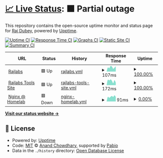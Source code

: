 # [📈 Live Status](https://status.rajlabs.in): <!--live status--> **🟧 Partial outage**

This repository contains the open-source uptime monitor and status page for [Raj Dubey](https://rajlabs.in), powered by [Upptime](https://github.com/upptime/upptime).

[![Uptime CI](https://github.com/authoritydmc/uptime-status/workflows/Uptime%20CI/badge.svg)](https://github.com/authoritydmc/uptime-status/actions?query=workflow%3A%22Uptime+CI%22)
[![Response Time CI](https://github.com/authoritydmc/uptime-status/workflows/Response%20Time%20CI/badge.svg)](https://github.com/authoritydmc/uptime-status/actions?query=workflow%3A%22Response+Time+CI%22)
[![Graphs CI](https://github.com/authoritydmc/uptime-status/workflows/Graphs%20CI/badge.svg)](https://github.com/authoritydmc/uptime-status/actions?query=workflow%3A%22Graphs+CI%22)
[![Static Site CI](https://github.com/authoritydmc/uptime-status/workflows/Static%20Site%20CI/badge.svg)](https://github.com/authoritydmc/uptime-status/actions?query=workflow%3A%22Static+Site+CI%22)
[![Summary CI](https://github.com/authoritydmc/uptime-status/workflows/Summary%20CI/badge.svg)](https://github.com/authoritydmc/uptime-status/actions?query=workflow%3A%22Summary+CI%22)

<!--start: status pages-->
<!-- This summary is generated by Upptime (https://github.com/upptime/upptime) -->
<!-- Do not edit this manually, your changes will be overwritten -->
<!-- prettier-ignore -->
| URL | Status | History | Response Time | Uptime |
| --- | ------ | ------- | ------------- | ------ |
| <img alt="" src="https://icons.duckduckgo.com/ip3/rajlabs.in.ico" height="13"> [Rajlabs](https://rajlabs.in) | 🟩 Up | [rajlabs.yml](https://github.com/authoritydmc/uptime-status/commits/HEAD/history/rajlabs.yml) | <details><summary><img alt="Response time graph" src="./graphs/rajlabs/response-time-week.png" height="20"> 107ms</summary><br><a href="https://status.rajlabs.in/history/rajlabs"><img alt="Response time 101" src="https://img.shields.io/endpoint?url=https%3A%2F%2Fraw.githubusercontent.com%2Fauthoritydmc%2Fuptime-status%2FHEAD%2Fapi%2Frajlabs%2Fresponse-time.json"></a><br><a href="https://status.rajlabs.in/history/rajlabs"><img alt="24-hour response time 76" src="https://img.shields.io/endpoint?url=https%3A%2F%2Fraw.githubusercontent.com%2Fauthoritydmc%2Fuptime-status%2FHEAD%2Fapi%2Frajlabs%2Fresponse-time-day.json"></a><br><a href="https://status.rajlabs.in/history/rajlabs"><img alt="7-day response time 107" src="https://img.shields.io/endpoint?url=https%3A%2F%2Fraw.githubusercontent.com%2Fauthoritydmc%2Fuptime-status%2FHEAD%2Fapi%2Frajlabs%2Fresponse-time-week.json"></a><br><a href="https://status.rajlabs.in/history/rajlabs"><img alt="30-day response time 101" src="https://img.shields.io/endpoint?url=https%3A%2F%2Fraw.githubusercontent.com%2Fauthoritydmc%2Fuptime-status%2FHEAD%2Fapi%2Frajlabs%2Fresponse-time-month.json"></a><br><a href="https://status.rajlabs.in/history/rajlabs"><img alt="1-year response time 101" src="https://img.shields.io/endpoint?url=https%3A%2F%2Fraw.githubusercontent.com%2Fauthoritydmc%2Fuptime-status%2FHEAD%2Fapi%2Frajlabs%2Fresponse-time-year.json"></a></details> | <details><summary><a href="https://status.rajlabs.in/history/rajlabs">100.00%</a></summary><a href="https://status.rajlabs.in/history/rajlabs"><img alt="All-time uptime 100.00%" src="https://img.shields.io/endpoint?url=https%3A%2F%2Fraw.githubusercontent.com%2Fauthoritydmc%2Fuptime-status%2FHEAD%2Fapi%2Frajlabs%2Fuptime.json"></a><br><a href="https://status.rajlabs.in/history/rajlabs"><img alt="24-hour uptime 100.00%" src="https://img.shields.io/endpoint?url=https%3A%2F%2Fraw.githubusercontent.com%2Fauthoritydmc%2Fuptime-status%2FHEAD%2Fapi%2Frajlabs%2Fuptime-day.json"></a><br><a href="https://status.rajlabs.in/history/rajlabs"><img alt="7-day uptime 100.00%" src="https://img.shields.io/endpoint?url=https%3A%2F%2Fraw.githubusercontent.com%2Fauthoritydmc%2Fuptime-status%2FHEAD%2Fapi%2Frajlabs%2Fuptime-week.json"></a><br><a href="https://status.rajlabs.in/history/rajlabs"><img alt="30-day uptime 100.00%" src="https://img.shields.io/endpoint?url=https%3A%2F%2Fraw.githubusercontent.com%2Fauthoritydmc%2Fuptime-status%2FHEAD%2Fapi%2Frajlabs%2Fuptime-month.json"></a><br><a href="https://status.rajlabs.in/history/rajlabs"><img alt="1-year uptime 100.00%" src="https://img.shields.io/endpoint?url=https%3A%2F%2Fraw.githubusercontent.com%2Fauthoritydmc%2Fuptime-status%2FHEAD%2Fapi%2Frajlabs%2Fuptime-year.json"></a></details>
| <img alt="" src="https://icons.duckduckgo.com/ip3/utility.rajlabs.in.ico" height="13"> [Rajlabs Tools Site](https://utility.rajlabs.in) | 🟩 Up | [rajlabs-tools-site.yml](https://github.com/authoritydmc/uptime-status/commits/HEAD/history/rajlabs-tools-site.yml) | <details><summary><img alt="Response time graph" src="./graphs/rajlabs-tools-site/response-time-week.png" height="20"> 172ms</summary><br><a href="https://status.rajlabs.in/history/rajlabs-tools-site"><img alt="Response time 162" src="https://img.shields.io/endpoint?url=https%3A%2F%2Fraw.githubusercontent.com%2Fauthoritydmc%2Fuptime-status%2FHEAD%2Fapi%2Frajlabs-tools-site%2Fresponse-time.json"></a><br><a href="https://status.rajlabs.in/history/rajlabs-tools-site"><img alt="24-hour response time 221" src="https://img.shields.io/endpoint?url=https%3A%2F%2Fraw.githubusercontent.com%2Fauthoritydmc%2Fuptime-status%2FHEAD%2Fapi%2Frajlabs-tools-site%2Fresponse-time-day.json"></a><br><a href="https://status.rajlabs.in/history/rajlabs-tools-site"><img alt="7-day response time 172" src="https://img.shields.io/endpoint?url=https%3A%2F%2Fraw.githubusercontent.com%2Fauthoritydmc%2Fuptime-status%2FHEAD%2Fapi%2Frajlabs-tools-site%2Fresponse-time-week.json"></a><br><a href="https://status.rajlabs.in/history/rajlabs-tools-site"><img alt="30-day response time 190" src="https://img.shields.io/endpoint?url=https%3A%2F%2Fraw.githubusercontent.com%2Fauthoritydmc%2Fuptime-status%2FHEAD%2Fapi%2Frajlabs-tools-site%2Fresponse-time-month.json"></a><br><a href="https://status.rajlabs.in/history/rajlabs-tools-site"><img alt="1-year response time 162" src="https://img.shields.io/endpoint?url=https%3A%2F%2Fraw.githubusercontent.com%2Fauthoritydmc%2Fuptime-status%2FHEAD%2Fapi%2Frajlabs-tools-site%2Fresponse-time-year.json"></a></details> | <details><summary><a href="https://status.rajlabs.in/history/rajlabs-tools-site">100.00%</a></summary><a href="https://status.rajlabs.in/history/rajlabs-tools-site"><img alt="All-time uptime 99.97%" src="https://img.shields.io/endpoint?url=https%3A%2F%2Fraw.githubusercontent.com%2Fauthoritydmc%2Fuptime-status%2FHEAD%2Fapi%2Frajlabs-tools-site%2Fuptime.json"></a><br><a href="https://status.rajlabs.in/history/rajlabs-tools-site"><img alt="24-hour uptime 100.00%" src="https://img.shields.io/endpoint?url=https%3A%2F%2Fraw.githubusercontent.com%2Fauthoritydmc%2Fuptime-status%2FHEAD%2Fapi%2Frajlabs-tools-site%2Fuptime-day.json"></a><br><a href="https://status.rajlabs.in/history/rajlabs-tools-site"><img alt="7-day uptime 100.00%" src="https://img.shields.io/endpoint?url=https%3A%2F%2Fraw.githubusercontent.com%2Fauthoritydmc%2Fuptime-status%2FHEAD%2Fapi%2Frajlabs-tools-site%2Fuptime-week.json"></a><br><a href="https://status.rajlabs.in/history/rajlabs-tools-site"><img alt="30-day uptime 100.00%" src="https://img.shields.io/endpoint?url=https%3A%2F%2Fraw.githubusercontent.com%2Fauthoritydmc%2Fuptime-status%2FHEAD%2Fapi%2Frajlabs-tools-site%2Fuptime-month.json"></a><br><a href="https://status.rajlabs.in/history/rajlabs-tools-site"><img alt="1-year uptime 99.97%" src="https://img.shields.io/endpoint?url=https%3A%2F%2Fraw.githubusercontent.com%2Fauthoritydmc%2Fuptime-status%2FHEAD%2Fapi%2Frajlabs-tools-site%2Fuptime-year.json"></a></details>
| <img alt="" src="https://icons.duckduckgo.com/ip3/sites.rajlabs.in.ico" height="13"> [Nginx @ Homelab](https://sites.rajlabs.in/) | 🟥 Down | [nginx-homelab.yml](https://github.com/authoritydmc/uptime-status/commits/HEAD/history/nginx-homelab.yml) | <details><summary><img alt="Response time graph" src="./graphs/nginx-homelab/response-time-week.png" height="20"> 91ms</summary><br><a href="https://status.rajlabs.in/history/nginx-homelab"><img alt="Response time 344" src="https://img.shields.io/endpoint?url=https%3A%2F%2Fraw.githubusercontent.com%2Fauthoritydmc%2Fuptime-status%2FHEAD%2Fapi%2Fnginx-homelab%2Fresponse-time.json"></a><br><a href="https://status.rajlabs.in/history/nginx-homelab"><img alt="24-hour response time 69" src="https://img.shields.io/endpoint?url=https%3A%2F%2Fraw.githubusercontent.com%2Fauthoritydmc%2Fuptime-status%2FHEAD%2Fapi%2Fnginx-homelab%2Fresponse-time-day.json"></a><br><a href="https://status.rajlabs.in/history/nginx-homelab"><img alt="7-day response time 91" src="https://img.shields.io/endpoint?url=https%3A%2F%2Fraw.githubusercontent.com%2Fauthoritydmc%2Fuptime-status%2FHEAD%2Fapi%2Fnginx-homelab%2Fresponse-time-week.json"></a><br><a href="https://status.rajlabs.in/history/nginx-homelab"><img alt="30-day response time 94" src="https://img.shields.io/endpoint?url=https%3A%2F%2Fraw.githubusercontent.com%2Fauthoritydmc%2Fuptime-status%2FHEAD%2Fapi%2Fnginx-homelab%2Fresponse-time-month.json"></a><br><a href="https://status.rajlabs.in/history/nginx-homelab"><img alt="1-year response time 344" src="https://img.shields.io/endpoint?url=https%3A%2F%2Fraw.githubusercontent.com%2Fauthoritydmc%2Fuptime-status%2FHEAD%2Fapi%2Fnginx-homelab%2Fresponse-time-year.json"></a></details> | <details><summary><a href="https://status.rajlabs.in/history/nginx-homelab">0.00%</a></summary><a href="https://status.rajlabs.in/history/nginx-homelab"><img alt="All-time uptime 11.03%" src="https://img.shields.io/endpoint?url=https%3A%2F%2Fraw.githubusercontent.com%2Fauthoritydmc%2Fuptime-status%2FHEAD%2Fapi%2Fnginx-homelab%2Fuptime.json"></a><br><a href="https://status.rajlabs.in/history/nginx-homelab"><img alt="24-hour uptime 0.00%" src="https://img.shields.io/endpoint?url=https%3A%2F%2Fraw.githubusercontent.com%2Fauthoritydmc%2Fuptime-status%2FHEAD%2Fapi%2Fnginx-homelab%2Fuptime-day.json"></a><br><a href="https://status.rajlabs.in/history/nginx-homelab"><img alt="7-day uptime 0.00%" src="https://img.shields.io/endpoint?url=https%3A%2F%2Fraw.githubusercontent.com%2Fauthoritydmc%2Fuptime-status%2FHEAD%2Fapi%2Fnginx-homelab%2Fuptime-week.json"></a><br><a href="https://status.rajlabs.in/history/nginx-homelab"><img alt="30-day uptime 0.00%" src="https://img.shields.io/endpoint?url=https%3A%2F%2Fraw.githubusercontent.com%2Fauthoritydmc%2Fuptime-status%2FHEAD%2Fapi%2Fnginx-homelab%2Fuptime-month.json"></a><br><a href="https://status.rajlabs.in/history/nginx-homelab"><img alt="1-year uptime 11.03%" src="https://img.shields.io/endpoint?url=https%3A%2F%2Fraw.githubusercontent.com%2Fauthoritydmc%2Fuptime-status%2FHEAD%2Fapi%2Fnginx-homelab%2Fuptime-year.json"></a></details>

<!--end: status pages-->

[**Visit our status website →**](https://status.rajlabs.in)

## 📄 License

- Powered by: [Upptime](https://github.com/upptime/upptime)
- Code: [MIT](./LICENSE) © [Anand Chowdhary](https://anandchowdhary.com), supported by [Pabio](https://pabio.com)
- Data in the `./history` directory: [Open Database License](https://opendatacommons.org/licenses/odbl/1-0/)
